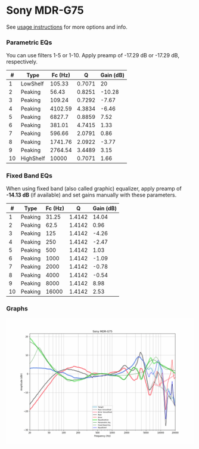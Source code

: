 # Sony MDR-G75
See [usage instructions](https://github.com/jaakkopasanen/AutoEq#usage) for more options and info.

### Parametric EQs
You can use filters 1-5 or 1-10. Apply preamp of -17.29 dB or -17.29 dB, respectively.

|   # | Type      |   Fc (Hz) |      Q |   Gain (dB) |
|-----|-----------|-----------|--------|-------------|
|   1 | LowShelf  |    105.33 | 0.7071 |       20    |
|   2 | Peaking   |     56.43 | 0.8251 |      -10.28 |
|   3 | Peaking   |    109.24 | 0.7292 |       -7.67 |
|   4 | Peaking   |   4102.59 | 4.3834 |       -6.46 |
|   5 | Peaking   |   6827.7  | 0.8859 |        7.52 |
|   6 | Peaking   |    381.01 | 4.7415 |        1.33 |
|   7 | Peaking   |    596.66 | 2.0791 |        0.86 |
|   8 | Peaking   |   1741.76 | 2.0922 |       -3.77 |
|   9 | Peaking   |   2764.54 | 3.4489 |        3.15 |
|  10 | HighShelf |  10000    | 0.7071 |        1.66 |

### Fixed Band EQs
When using fixed band (also called graphic) equalizer, apply preamp of **-14.13 dB** (if available) and set gains manually with these parameters.

|   # | Type    |   Fc (Hz) |      Q |   Gain (dB) |
|-----|---------|-----------|--------|-------------|
|   1 | Peaking |     31.25 | 1.4142 |       14.04 |
|   2 | Peaking |     62.5  | 1.4142 |        0.96 |
|   3 | Peaking |    125    | 1.4142 |       -4.26 |
|   4 | Peaking |    250    | 1.4142 |       -2.47 |
|   5 | Peaking |    500    | 1.4142 |        1.03 |
|   6 | Peaking |   1000    | 1.4142 |       -1.09 |
|   7 | Peaking |   2000    | 1.4142 |       -0.78 |
|   8 | Peaking |   4000    | 1.4142 |       -0.54 |
|   9 | Peaking |   8000    | 1.4142 |        8.98 |
|  10 | Peaking |  16000    | 1.4142 |        2.53 |

### Graphs
![](./Sony%20MDR-G75.png)
